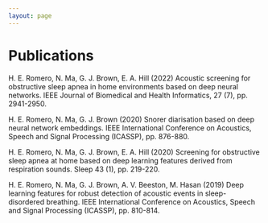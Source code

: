 ```yaml
---
layout: page
---
```


# Publications

H. E. Romero, N. Ma, G. J. Brown, E. A. Hill (2022) Acoustic screening for obstructive sleep apnea in home environments based on deep neural networks. IEEE Journal of Biomedical and Health Informatics, 27 (7), pp. 2941-2950.

H. E. Romero, N. Ma, G. J. Brown (2020) Snorer diarisation based on deep neural network embeddings. IEEE International Conference on Acoustics, Speech and Signal Processing (ICASSP), pp. 876-880.

H. E. Romero, N. Ma, G. J. Brown, E. A. Hill (2020) Screening for obstructive sleep apnea at home based on deep learning features derived from respiration sounds. Sleep 43 (1), pp. 219-220.

H. E. Romero, N. Ma, G. J. Brown, A. V. Beeston, M. Hasan (2019) Deep learning features for robust detection of acoustic events in sleep-disordered breathing. IEEE International Conference on Acoustics, Speech and Signal Processing (ICASSP), pp. 810-814.
